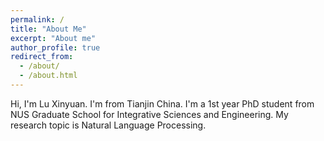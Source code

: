 ```yaml
---
permalink: /
title: "About Me"
excerpt: "About me"
author_profile: true
redirect_from: 
  - /about/
  - /about.html
---
```


Hi, I'm Lu Xinyuan. I'm from Tianjin China. 
I'm a 1st year PhD student from NUS Graduate School for Integrative Sciences and Engineering.
My research topic is Natural Language Processing.   
